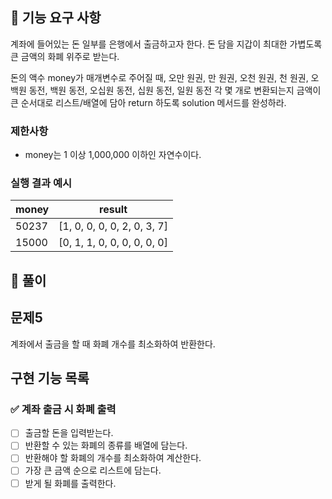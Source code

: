 ## 🚀 기능 요구 사항

계좌에 들어있는 돈 일부를 은행에서 출금하고자 한다. 돈 담을 지갑이 최대한 가볍도록 큰 금액의 화폐 위주로 받는다.

돈의 액수 money가 매개변수로 주어질 때, 오만 원권, 만 원권, 오천 원권, 천 원권, 오백원 동전, 백원 동전, 오십원 동전, 십원 동전, 일원 동전 각 몇 개로 변환되는지 금액이 큰 순서대로 리스트/배열에 담아 return 하도록 solution 메서드를 완성하라.

### 제한사항

- money는 1 이상 1,000,000 이하인 자연수이다.

### 실행 결과 예시

| money | result |
| --- | --- |
| 50237	| [1, 0, 0, 0, 0, 2, 0, 3, 7] |
| 15000	| [0, 1, 1, 0, 0, 0, 0, 0, 0] |

## 📝 풀이

## 문제5
계좌에서 출금을 할 때 화폐 개수를 최소화하여 반환한다.

## 구현 기능 목록

### ✅ 계좌 출금 시 화폐 출력
+ [ ] 출금할 돈을 입력받는다.
+ [ ] 반환할 수 있는 화폐의 종류를 배열에 담는다.
+ [ ] 반환해야 할 화폐의 개수를 최소화하여 계산한다.
+ [ ] 가장 큰 금액 순으로 리스트에 담는다.
+ [ ] 받게 될 화폐를 출력한다.
